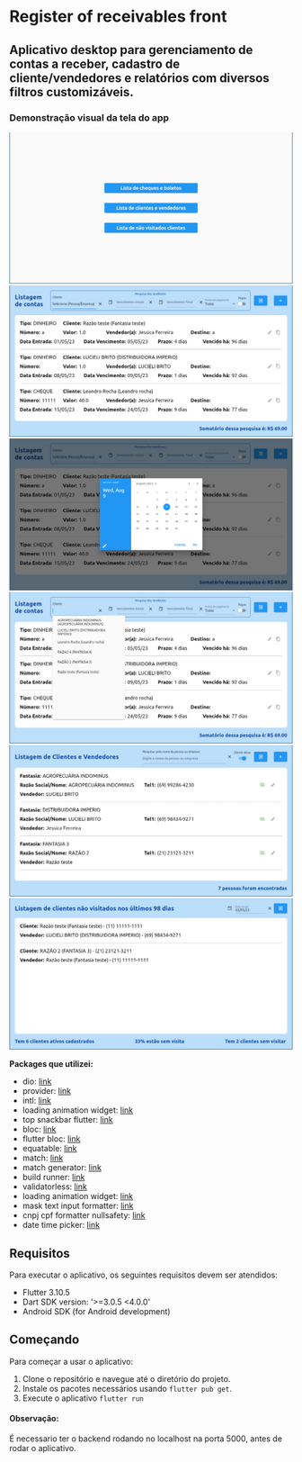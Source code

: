 # Register of receivables front 
## Aplicativo desktop para gerenciamento de contas a receber, cadastro de cliente/vendedores e relatórios com diversos filtros customizáveis. 

### Demonstração visual da tela do app
![](prints/00.png)
![](prints/01.png)
![](prints/02.png)
![](prints/03.png)
![](prints/04.png)
![](prints/05.png)


**Packages que utilizei:**

- dio: [link](https://pub.dev/packages/dio)
- provider: [link](https://pub.dev/packages/provider)
- intl: [link](https://pub.dev/packages/intl)
- loading animation widget: [link](https://pub.dev/packages/loading_animation_widget)
- top snackbar flutter: [link](https://pub.dev/packages/top_snackbar_flutter)
- bloc: [link](https://pub.dev/packages/bloc)
- flutter bloc: [link](https://pub.dev/packages/flutter_bloc)
- equatable: [link](https://pub.dev/packages/equatable)
- match: [link](https://pub.dev/packages/match)
- match generator: [link](https://pub.dev/packages/match_generator)
- build runner: [link](https://pub.dev/packages/build_runner)
- validatorless: [link](https://pub.dev/packages/validatorless)
- loading animation widget: [link](https://pub.dev/packages/loading_animation_widget)
- mask text input formatter: [link](https://pub.dev/packages/mask_text_input_formatter)
- cnpj cpf formatter nullsafety: [link](https://pub.dev/packages/cnpj_cpf_formatter_nullsafety)
- date time picker: [link](https://pub.dev/packages/date_time_picker)

## Requisitos

Para executar o aplicativo, os seguintes requisitos devem ser atendidos:

- Flutter 3.10.5
- Dart SDK version: '>=3.0.5 <4.0.0'
- Android SDK (for Android development)

## Começando

Para começar a usar o aplicativo:

1. Clone o repositório e navegue até o diretório do projeto.
2. Instale os pacotes necessários usando `flutter pub get`.
3. Execute o aplicativo `flutter run`

#### Observação:
É necessario ter o backend rodando no localhost na porta 5000, antes de rodar o aplicativo.
